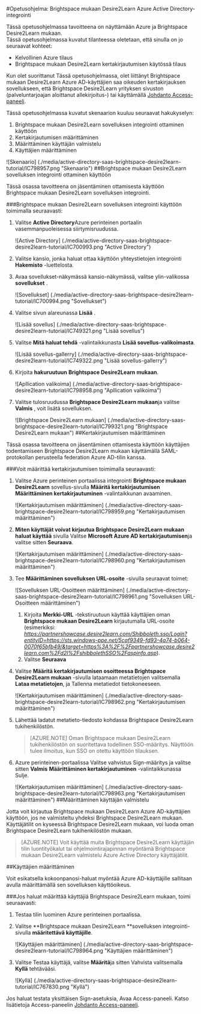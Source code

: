<properties 
    pageTitle="Opetusohjelma: Azure Active Directory-integrointi Brightspace mukaan Desire2Learn | Microsoft Azure" 
    description="Opettele käyttämään Brightspace mukaan Desire2Learn Azure Active Directory-hakemistosta käyttöön kertakirjautumisen, automaattinen valmistelu ja lisää!" 
    services="active-directory" 
    authors="jeevansd"  
    documentationCenter="na" 
    manager="femila"/>
<tags 
    ms.service="active-directory" 
    ms.devlang="na" 
    ms.topic="article" 
    ms.tgt_pltfrm="na" 
    ms.workload="identity" 
    ms.date="09/29/2016" 
    ms.author="jeedes" />

#<a name="tutorial-azure-active-directory-integration-with-brightspace-by-desire2learn"></a>Opetusohjelma: Brightspace mukaan Desire2Learn Azure Active Directory-integrointi

Tässä opetusohjelmassa tavoitteena on näyttämään Azure ja Brightspace Desire2Learn mukaan.  
Tässä opetusohjelmassa kuvatut tilanteessa oletetaan, että sinulla on jo seuraavat kohteet:

-   Kelvollinen Azure tilaus
-   Brightspace mukaan Desire2Learn kertakirjautumisen käytössä tilaus

Kun olet suorittanut Tässä opetusohjelmassa, olet liittänyt Brightspace mukaan Desire2Learn Azure AD-käyttäjien saa oikeuden kertakirjauksen sovellukseen, että Brightspace Desire2Learn yrityksen sivuston (palveluntarjoajan aloittanut allekirjoitus-) tai käyttämällä [Johdanto Access-paneeli](active-directory-saas-access-panel-introduction.md).

Tässä opetusohjelmassa kuvatut skenaarion kuuluu seuraavat hakukyselyn:

1.  Brightspace mukaan Desire2Learn sovelluksen integrointi ottaminen käyttöön
2.  Kertakirjautumisen määrittäminen
3.  Määrittäminen käyttäjän valmistelu
4.  Käyttäjien määrittäminen

![Skenaario] (./media/active-directory-saas-brightspace-desire2learn-tutorial/IC798957.png "Skenaario")
##<a name="enabling-the-application-integration-for-brightspace-by-desire2learn"></a>Brightspace mukaan Desire2Learn sovelluksen integrointi ottaminen käyttöön

Tässä osassa tavoitteena on jäsentäminen ottamisesta käyttöön Brightspace mukaan Desire2Learn sovelluksen integrointi.

###<a name="to-enable-the-application-integration-for-brightspace-by-desire2learn-perform-the-following-steps"></a>Brightspace mukaan Desire2Learn sovelluksen integrointi käyttöön toimimalla seuraavasti:

1.  Valitse **Active Directory**Azure perinteinen portaalin vasemmanpuoleisessa siirtymisruudussa.

    ![Active Directory] (./media/active-directory-saas-brightspace-desire2learn-tutorial/IC700993.png "Active Directory")

2.  Valitse kansio, jonka haluat ottaa käyttöön yhteystietojen integrointi **Hakemisto** -luettelosta.

3.  Avaa sovellukset-näkymässä kansio-näkymässä, valitse ylin-valikossa **sovellukset** .

    ![Sovellukset] (./media/active-directory-saas-brightspace-desire2learn-tutorial/IC700994.png "Sovellukset")

4.  Valitse sivun alareunassa **Lisää** .

    ![Lisää sovellus] (./media/active-directory-saas-brightspace-desire2learn-tutorial/IC749321.png "Lisää sovellus")

5.  Valitse **Mitä haluat tehdä** -valintaikkunasta **Lisää sovellus-valikoimasta**.

    ![Lisää sovellus-gallerry] (./media/active-directory-saas-brightspace-desire2learn-tutorial/IC749322.png "Lisää sovellus-gallerry")

6.  Kirjoita **hakuruutuun** **Brightspace Desire2Learn mukaan**.

    ![Apllication valikoima] (./media/active-directory-saas-brightspace-desire2learn-tutorial/IC798958.png "Apllication valikoima")

7.  Valitse tulosruudussa **Brightspace Desire2Learn mukaan**ja valitse **Valmis** , voit lisätä sovelluksen.

    ![Brightspace Desire2Learn mukaan] (./media/active-directory-saas-brightspace-desire2learn-tutorial/IC799321.png "Brightspace Desire2Learn mukaan")
##<a name="configuring-single-sign-on"></a>Kertakirjautumisen määrittäminen

Tässä osassa tavoitteena on jäsentäminen ottamisesta käyttöön käyttäjien todentamiseen Brightspace Desire2Learn mukaan käyttämällä SAML-protokollan perusteella federation Azure AD-tilin kanssa.

###<a name="to-configure-single-sign-on-perform-the-following-steps"></a>Voit määrittää kertakirjautumisen toimimalla seuraavasti:

1.  Valitse Azure perinteinen portaalissa integrointi **Brightspace mukaan Desire2Learn** sovellus-sivulla **Määritä kertakirjautumisen** **Määrittäminen kertakirjautuminen** -valintaikkunan avaaminen.

    ![Kertakirjautumisen määrittäminen] (./media/active-directory-saas-brightspace-desire2learn-tutorial/IC798959.png "Kertakirjautumisen määrittäminen")

2.  **Miten käyttäjät voivat kirjautua Brightspace Desire2Learn mukaan haluat käyttää** sivulla Valitse **Microsoft Azure AD kertakirjautumisen**ja valitse sitten **Seuraava**.

    ![Kertakirjautumisen määrittäminen] (./media/active-directory-saas-brightspace-desire2learn-tutorial/IC798960.png "Kertakirjautumisen määrittäminen")

3.  Tee **Määrittäminen sovelluksen URL-osoite** -sivulla seuraavat toimet:

    ![Sovelluksen URL-Osoitteen määrittäminen] (./media/active-directory-saas-brightspace-desire2learn-tutorial/IC798961.png "Sovelluksen URL-Osoitteen määrittäminen")

    1.  Kirjoita **Merkki-URL** -tekstiruutuun käyttää käyttäjien oman **Brightspace mukaan Desire2Learn** kirjautumalla URL-osoite (esimerkiksi: *https://partnershowcase.desire2learn.com/Shibboleth.sso/Login?entityID=https://sts.windows-ppe.net/5caf9349-fd93-4a74-b064-0070f65bfb49/&target=https%3A%2F%2Fpartnershowcase.desire2learn.com%2Fd2l%2FshibbolethSSO%2Faspinfo.asp*).
    2.  Valitse **Seuraava**

4.  Valitse **Määritä kertakirjautumisen osoitteessa Brightspace Desire2Learn mukaan** -sivulla lataamaan metatietojen valitsemalla **Lataa metatietojen**, ja Tallenna metatiedot tietokoneeseen.

    ![Kertakirjautumisen määrittäminen] (./media/active-directory-saas-brightspace-desire2learn-tutorial/IC798962.png "Kertakirjautumisen määrittäminen")

5.  Lähettää ladatut metatieto-tiedosto kohdassa Brightspace Desire2Learn tukihenkilöstön.

    >[AZURE.NOTE] Oman Brightspace mukaan Desire2Learn tukihenkilöstön on suoritettava todellinen SSO-määritys.
Näyttöön tulee ilmoitus, kun SSO on otettu käyttöön tilauksen.

6.  Azure perinteinen-portaalissa Valitse vahvistus Sign-määritys ja valitse sitten **Valmis** **Määrittäminen kertakirjautuminen** -valintaikkunassa Sulje.

    ![Kertakirjautumisen määrittäminen] (./media/active-directory-saas-brightspace-desire2learn-tutorial/IC798963.png "Kertakirjautumisen määrittäminen")
##<a name="configuring-user-provisioning"></a>Määrittäminen käyttäjän valmistelu

Jotta voit kirjautua Brightspace mukaan Desire2Learn Azure AD-käyttäjien käyttöön, jos ne valmisteltu yhdeksi Brightspace Desire2Learn mukaan.  
Käyttäjätilit on kyseessä Brightspace Desire2Learn mukaan, voi luoda oman Brightspace Desire2Learn tukihenkilöstön mukaan.

>[AZURE.NOTE] Voit käyttää muita Brightspace Desire2Learn käyttäjän tilin luontityökalut tai ohjelmointirajapinnan myöntämä Brightspace mukaan Desire2Learn valmistelu Azure Active Directory käyttäjätilit.

##<a name="assigning-users"></a>Käyttäjien määrittäminen

Voit esikatsella kokoonpanosi-haluat myöntää Azure AD-käyttäjille sallitaan avulla määrittämällä sen sovelluksen käyttöoikeus.

###<a name="to-assign-users-to-brightspace-by-desire2learn-perform-the-following-steps"></a>Jos haluat määrittää käyttäjiä Brightspace Desire2Learn mukaan, toimi seuraavasti:

1.  Testaa tilin luominen Azure perinteinen portaalissa.

2.  Valitse **Brightspace mukaan Desire2Learn **sovelluksen integrointi-sivulla **määritettävä käyttäjille**.

    ![Käyttäjien määrittäminen] (./media/active-directory-saas-brightspace-desire2learn-tutorial/IC798964.png "Käyttäjien määrittäminen")

3.  Valitse Testaa käyttäjä, valitse **Määritä**ja sitten Vahvista valitsemalla **Kyllä** tehtävääsi.

    ![Kyllä] (./media/active-directory-saas-brightspace-desire2learn-tutorial/IC767830.png "Kyllä")

Jos haluat testata yksittäisen Sign-asetuksia, Avaa Access-paneeli. Katso lisätietoja Access-paneelin [Johdanto Access-paneeli](active-directory-saas-access-panel-introduction.md).
